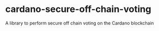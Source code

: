 # cardano-secure-off-chain-voting
A library to perform secure off chain voting on the Cardano blockchain
